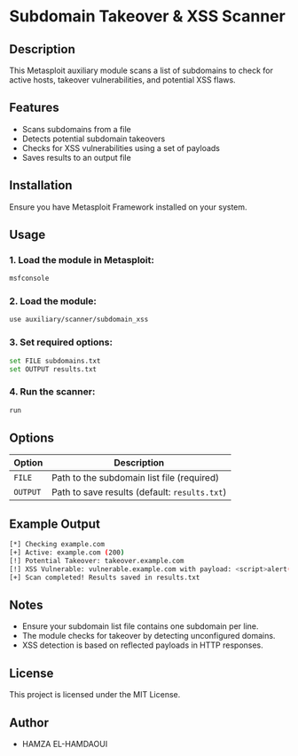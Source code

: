 # Subdomain Takeover & XSS Scanner

## Description
This Metasploit auxiliary module scans a list of subdomains to check for active hosts, takeover vulnerabilities, and potential XSS flaws. 

## Features
- Scans subdomains from a file
- Detects potential subdomain takeovers
- Checks for XSS vulnerabilities using a set of payloads
- Saves results to an output file

## Installation
Ensure you have Metasploit Framework installed on your system.

## Usage
### 1. Load the module in Metasploit:
```bash
msfconsole
```

### 2. Load the module:
```bash
use auxiliary/scanner/subdomain_xss
```

### 3. Set required options:
```bash
set FILE subdomains.txt
set OUTPUT results.txt
```

### 4. Run the scanner:
```bash
run
```

## Options
| Option  | Description |
|---------|-------------|
| `FILE`  | Path to the subdomain list file (required) |
| `OUTPUT`| Path to save results (default: `results.txt`) |

## Example Output
```bash
[*] Checking example.com
[+] Active: example.com (200)
[!] Potential Takeover: takeover.example.com
[!] XSS Vulnerable: vulnerable.example.com with payload: <script>alert('XSS')</script>
[+] Scan completed! Results saved in results.txt
```

## Notes
- Ensure your subdomain list file contains one subdomain per line.
- The module checks for takeover by detecting unconfigured domains.
- XSS detection is based on reflected payloads in HTTP responses.

## License
This project is licensed under the MIT License.

## Author
- HAMZA EL-HAMDAOUI
